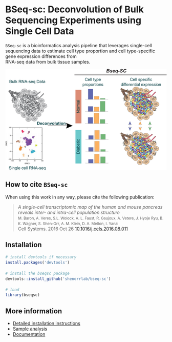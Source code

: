 # BSeq-sc: Deconvolution of Bulk Sequencing Experiments using Single Cell Data

`BSeq-sc` is a bioinformatics analysis pipeline that leverages single-cell sequencing data
to estimate cell type proportion and cell type-specific gene expression differences from  
RNA-seq data from bulk tissue samples.


![Bseq-SC pipeline](vignettes/images/pipeline.resized.png)

## How to cite `BSeq-sc`
When using this work in any way, please cite the following publication:

> *A single-cell transcriptomic map of the human and mouse pancreas reveals inter- and intra-cell population structure*<br />
> <small>M. Baron, A. Veres, S.L. Wolock, A. L. Faust, R. Gaujoux, A. Vetere, J. Hyoje Ryu, B. K. Wagner, S. Shen-Orr, A. M. Klein, D. A. Melton, I. Yanai<br /></small>
> Cell Systems. 2016 Oct 26 [10.1016/j.cels.2016.08.011](https://www.ncbi.nlm.nih.gov/pubmed/27667365) 

## Installation
```R
# install devtools if necessary
install.packages('devtools')

# install the bseqsc package
devtools::install_github('shenorrlab/bseq-sc')

# load
library(bseqsc)
```

## More information
  
  * [Detailed installation instructions](http://shenorrlab.github.io/bseqsc/vignettes/pages/installation.html)
  * [Sample analysis](http://shenorrlab.github.io/bseqsc/vignettes/bseq-sc.html)
  * [Documentation](http://shenorrlab.github.io/bseqsc/reference/index.html)

